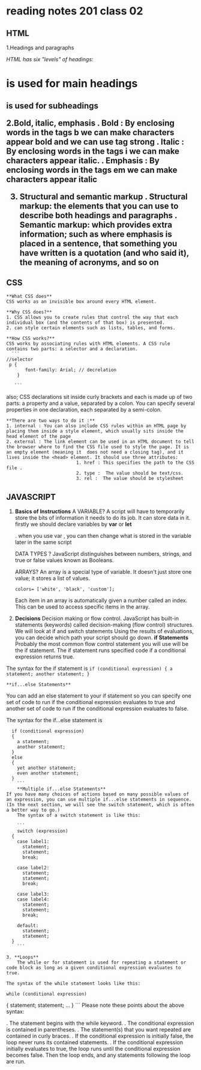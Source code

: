 # reading notes 201 class 02

## HTML

1.Headings and paragraphs

*HTML has six "levels" of headings:*
<h1> is used for main headings
<h2> is used for subheadings

2.Bold, italic, emphasis
   . Bold : By enclosing words in the tags b we can make characters appear bold and we can use tag strong
   . Italic : By enclosing words in the tags i we can make characters appear italic.
   . Emphasis : By enclosing words in the tags em we can make characters appear italic

3. Structural and semantic markup
     . Structural markup: the elements that you can use to describe both headings and paragraphs
     . Semantic markup: which provides extra information; such as where emphasis is placed in a sentence, that something
                    you have written is a quotation (and who said it), the meaning of acronyms, and so on


## CSS
    
    **What CSS does**
    CSS works as an invisible box around every HTML element.
    
    **Why CSS does?**
    1. CSS allows you to create rules that control the way that each individual box (and the contents of that box) is presented.
    2. can style certain elements such as lists, tables, and forms.
    
    **How CSS works?**
    CSS works by associating rules with HTML elements. A CSS rule
    contains two parts: a selector and a declaration.
      ```
    //selector
     p {
           font-family: Arial; // decrelation 
        }
    
       ```
 also; CSS declarations sit inside curly brackets and each is made up of two parts: a property and a value, separated by a colon. You can specify
several properties in one declaration, each separated by a semi-colon.
     
    **There are two ways to do it :**
    1. internal : You can also include CSS rules within an HTML page by placing them inside a style element, which usually sits inside the head element of the page
    2. external : The link element can be used in an HTML document to tell the browser where to find the CSS file used to style the page. It is an empty element (meaning it  does not need a closing tag), and it lives inside the <head> element. It should use three attributes: 
                              1. href : This specifies the path to the CSS file .
                              2. type :  The value should be text/css.
                              3. rel :  The value should be stylesheet 
    

## JAVASCRIPT

1. **Basics of Instructions**
    A VARIABLE?
    A script will have to temporarily store the bits of information it needs to do its job. It can store data in it.
    firstly we should declare variables by **var** or **let** 
    
    . when you use var , you can then change what is stored in the variable later in the same script
    
    DATA TYPES ?
    JavaScript distinguishes between numbers, strings, and true or false values known as Booleans.
    
    ARRAYS? 
    An array is a special type of variable. It doesn't just store one value; it stores a list of values.
    
    ```
    colors= ['white', 'black', 'custom'];
    
    ```
    Each item in an array is automatically given a number called an index. This can be used to access specific items in the array.
    
2. **Decisions**
     Decision making or flow control. JavaScript has built-in statements (keywords) called decision-making (flow control) structures. We will look at if and switch statements 
    Using the results of evaluations, you can decide which path your script should go down.
    **if Statements**
Probably the most common flow control statement you will use will be the if statement. The if statement runs specified code if a conditional expression returns true.

The syntax for the if statement is
    ```
    if (conditional expression)
  {
    a statement;
    another statement;
  }
    ```
    
    **if...else Statements**
You can add an else statement to your if statement so you can specify one set of code to run if the conditional expression evaluates to true and another set of code to run if the conditional expression evaluates to false.

The syntax for the if...else statement is
```
  if (conditional expression)
  {
    a statement;
    another statement;
  }
  else
  {
    yet another statement;
    even another statement;
  }
    ```
    **Multiple if...else Statements**
If you have many choices of actions based on many possible values of an expression, you can use multiple if...else statements in sequence. (In the next section, we will see the switch statement, which is often a better way to go.)
    The syntax of a switch statement is like this:
    
    ```
    switch (expression)
  {
    case label1:
      statement;
      statement;
      break;

    case label2:
      statement;
      statement;
      break;

    case label3:
    case label4:
      statement;
      statement;
      break;

    default:
      statement;
      statement;
  }
    ```
    
3. **Loops**
    The while or for statement is used for repeating a statement or code block as long as a given conditional expression evaluates to true.

The syntax of the while statement looks like this:

  ```
    while (conditional expression)
  {
    statement;
    statement;
    ...
  }
    ```
Please note these points about the above syntax:

. The statement begins with the while keyword.
. The conditional expression is contained in parentheses.
. The statement(s) that you want repeated are contained in curly braces.
. If the conditional expression is initially false, the loop never runs its contained statements.
. If the conditional expression initially evaluates to true, the loop runs until the conditional expression becomes false. Then the loop ends, and any statements following the loop are run.
    
    
